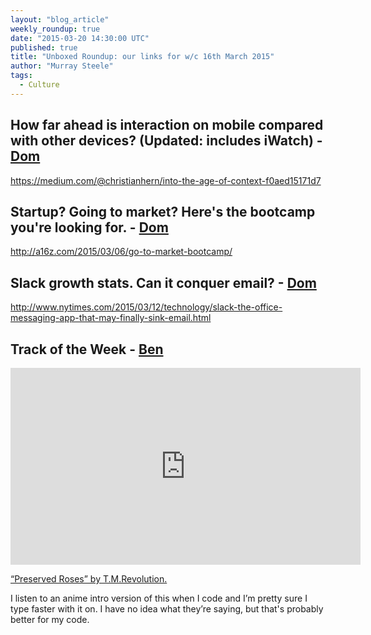 ```yaml
---
layout: "blog_article"
weekly_roundup: true
date: "2015-03-20 14:30:00 UTC"
published: true
title: "Unboxed Roundup: our links for w/c 16th March 2015"
author: "Murray Steele"
tags:
  - Culture
---
```


## How far ahead is interaction on mobile compared with other devices? (Updated: includes iWatch) - [Dom](http://www.unboxedconsulting.com/people/dominic-mason)

https://medium.com/@christianhern/into-the-age-of-context-f0aed15171d7

## Startup? Going to market? Here's the bootcamp you're looking for. - [Dom](http://www.unboxedconsulting.com/people/dominic-mason)

http://a16z.com/2015/03/06/go-to-market-bootcamp/

## Slack growth stats. Can it conquer email? - [Dom](http://www.unboxedconsulting.com/people/dominic-mason)

http://www.nytimes.com/2015/03/12/technology/slack-the-office-messaging-app-that-may-finally-sink-email.html

## Track of the Week - [Ben](http://www.unboxedconsulting.com/people/ben-wong)

<iframe width="560" height="315" src="https://www.youtube.com/embed/zynxSanDBzg" frameborder="0" allowfullscreen></iframe>

[“Preserved Roses” by T.M.Revolution.](https://www.youtube.com/watch?v=zynxSanDBzg)

I listen to an anime intro version of this when I code and I’m pretty
sure I type faster with it on. I have no idea what they’re saying, but that's
probably better for my code.
